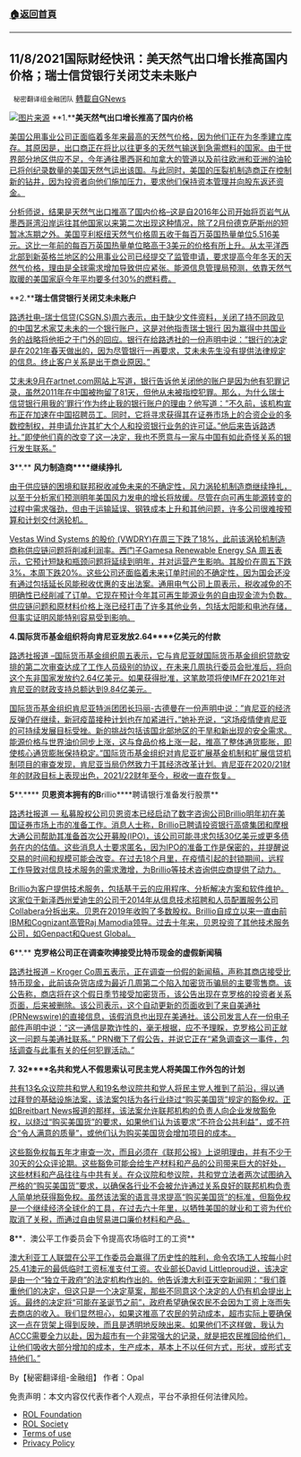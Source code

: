 ###  [:house:返回首頁](https://github.com/ourhimalayas/txt)
---


## 11/8/2021国际财经快讯：美天然气出口增长推高国内价格；瑞士信贷银行关闭艾未未账户
` 秘密翻译组金融团队` [轉載自GNews](https://gnews.org/zh-hans/1648303/)

![](https://assets.gnews.org/wp-content/uploads/2021/11/图片1-37.png)[图片来源](https://ucl.ac.uk)
**1.****美天然气出口增长推高了国内价格**

[美国公用事业公司正面临着多年来最高的天然气价格，因为他们正在为冬季建立库存。其原因是，出口商正在将比以往更多的天然气输送到急需燃料的国家。由于世界部分地区供应不足，今年通往墨西哥和加拿大的管道以及前往欧洲和亚洲的油轮已将创纪录数量的美国天然气运出该国。与此同时，美国的压裂机制造商正在控制新的钻井，因为投资者向他们施加压力，要求他们保持资本管理并向股东返还资金。](https://www.wsj.com/articles/natural-gas-exports-lift-prices-for-u-s-utilities-ahead-of-winter-11636281000?mod=markets_lead_pos1)

[分析师说，结果是天然气出口推高了国内价格–这是自2016年公司开始将页岩气从墨西哥湾沿岸运往其他国家以来第二次出现这种情况，除了2月份德克萨斯州的短暂冰冻期之外。美国亨利枢纽天然气价格周五收于每百万英国热量单位5.516美元。这比一年前的每百万英国热量单位略高于3美元的价格有所上升。从太平洋西北部到新英格兰地区的公用事业公司已经提交了监管申请，要求提高今年冬天的天然气价格，理由是全球需求增加导致供应紧张。能源信息管理局预测，依靠天然气取暖的美国家庭今年平均要多付30%的燃料费。](https://www.wsj.com/articles/natural-gas-exports-lift-prices-for-u-s-utilities-ahead-of-winter-11636281000?mod=markets_lead_pos1)

**2.****瑞士信贷银行关闭艾未未账户**

[路透社电–瑞士信贷(CSGN.S)周六表示，由于缺少文件资料，关闭了持不同政见的中国艺术家艾未未的一个银行账户，这是对他指责瑞士银行  因为赢得中共国业务的战略将他拒之于门外的回应。银行在给路透社的一份声明中说：”银行的决定是在2021年春天做出的，因为尽管银行一再要求，艾未未先生没有提供法律规定的信息。终止客户关系是出于商业原因。”](https://www.reuters.com/business/finance/credit-suisse-says-it-shut-ai-weiwei-account-due-missing-paperwork-2021-11-06/)

[艾未未9月在artnet.com网站上写道，银行告诉他关闭他的账户是因为他有犯罪记录，虽然2011年在中国被拘留了81天，但他从未被指控犯罪。那么，为什么瑞士信贷银行用我的’罪行’作为终止我的银行账户的理由？他写道：”不久前，该机构宣布正在加速在中国招聘员工。同时，它将寻求获得其在证券市场上的合资企业的多数控制权，并申请允许其扩大个人和投资银行业务的许可证。”他后来告诉路透社。”即使他们真的改变了这一决定，我也不愿意与一家与中国有如此奇怪关系的银行发生联系。”](https://www.reuters.com/business/finance/credit-suisse-says-it-shut-ai-weiwei-account-due-missing-paperwork-2021-11-06/)

**3****.** **风力制造商****继续挣扎**

[由于供应链的困境和联邦税收减免未来的不确定性，风力涡轮机制造商继续挣扎，以至于分析家们预测明年美国风力发电的增长将放缓。尽管在向可再生能源转变的过程中需求强劲，但由于运输延误、钢铁成本上升和其他问题，许多公司很难按预算和计划交付涡轮机。](https://www.wsj.com/articles/wind-manufacturers-blown-off-course-11636191002?mod=business_lead_pos6)

[Vestas Wind Systems 的股价 (VWDRY)在周三下跌了18%，此前该涡轮机制造商称供应链问题将削减利润率。西门子Gamesa Renewable Energy SA 周五表示，它预计短缺和瓶颈问题将延续到明年，并对运营产生影响。其股价在周五下跌3%，本周下跌20%。这些公司还面临着未来订单时间的不确定性，因为国会还没有通过包括延长风能税收优惠的支出法案。通用电气公司上周表示，税收减免的不明确性已经削减了订单。它现在预计今年其可再生能源业务的自由现金流为负数。供应链问题和原材料价格上涨已经打击了许多其他业务，包括太阳能和电池存储，但事实证明风能特别容易受到影响。](https://www.wsj.com/articles/wind-manufacturers-blown-off-course-11636191002?mod=business_lead_pos6)

**4.****国际货币基金组织将向肯尼亚发放****2.64****亿美元的付款**

[路透社报道 –国际货币基金组织周五表示，它与肯尼亚就国际货币基金组织贷款安排的第二次审查达成了工作人员级别的协议，在未来几周执行委员会批准后，将向这个东非国家发放约2.64亿美元。如果获得批准，这笔款项将使IMF在2021年对肯尼亚的财政支持总额达到9.84亿美元。](https://www.oann.com/imf-reaches-staff-agreement-with-kenya-in-step-towards-264-million-disbursement/)

[国际货币基金组织肯尼亚特派团团长玛丽-古德曼在一份声明中说：”肯尼亚的经济反弹仍在继续，新冠疫苗接种计划也在加紧进行，”她补充说，“这场疫情使肯尼亚的可持续发展目标受挫。新的挑战包括该国北部地区的干旱和新出现的安全需求。能源价格与世界油价同步上涨，这与食品价格上涨一起，推高了整体通货膨胀，即使核心通货膨胀保持稳定。”国际货币基金组织对肯尼亚扩展基金机制和扩展信贷机制项目的审查发现，肯尼亚当局仍然致力于其经济改革计划。肯尼亚在2020/21财年的财政目标上表现出色，2021/22财年至今，税收一直在恢复。](https://www.oann.com/imf-reaches-staff-agreement-with-kenya-in-step-towards-264-million-disbursement/)

**5****.**** ****贝恩资本拥有的B****rillio****聘请银行准备发行股票**

[路透社报道 — 私募股权公司贝恩资本已经启动了数字咨询公司Brillio明年初在美国证券市场上市的准备工作。消息人士称，Brillio已聘请投资银行高盛集团和摩根大通公司帮助其准备首次公开募股(IPO)，该公司可能寻求包括30亿美元或更多债务在内的估值。这些消息人士要求匿名，因为IPO的准备工作是保密的，并提醒说交易的时间和规模可能会改变。在过去18个月里，在疫情引起的封锁期间，远程工作导致对信息技术服务的需求激增，为Brillio等技术咨询供应商提供了动力。](https://www.reuters.com/business/finance/exclusive-bain-capital-owned-brillio-hires-banks-ipo-sources-2021-11-05/)

[Brillio为客户提供技术服务，包括基于云的应用程序、分析解决方案和软件维护。这家位于新泽西州爱迪生的公司于2014年从信息技术招聘和人员配置服务公司Collabera分拆出来。贝恩在2019年收购了多数股权。Brillio自成立以来一直由前IBM和Cognizant高管Raj Mamodia领导。过去十年来，贝恩投资了其他技术服务公司，如Genpact和Quest Global。](https://www.reuters.com/business/finance/exclusive-bain-capital-owned-brillio-hires-banks-ipo-sources-2021-11-05/)

**6****.** **克罗格公司正在调查吹捧接受比特币现金的虚假新闻稿**

[路透社报道 – Kroger Co周五表示，正在调查一份假的新闻稿，声称其商店接受比特币现金，此前该杂货店成为最近几周第二个陷入加密货币骗局的主要零售商。该公告称，商店将在这个假日季节接受加密货币，该公告出现在克罗格的投资者关系页面，后来被删除。该公司表示，这个自动更新的页面收到了来自美通社(PRNewswire)的直接信息，该假消息也出现在美通社。该公司发言人在一份电子邮件声明中说：“这一通信是欺诈性的，毫无根据，应不予理睬，克罗格公司正就这一问题与美通社联系。” PRN撤下了假公告，并说它正在“紧急调查这一事件，包括调查与此事有关的任何犯罪活动。”](https://www.reuters.com/technology/kroger-says-press-release-announcing-acceptance-bitcoin-cash-is-fake-2021-11-05/)

**7.** **32****名共和党人不假思索认可民主党人将美国工作外包的计划**

[共有13名众议院共和党人和19名参议院共和党人将民主党人推到了前沿，得以通过拜登的基础设施法案，该法案包括为各行业绕过“购买美国货”规定的豁免权。正如Breitbart News报道的那样，该法案允许联邦机构的负责人向企业发放豁免权，以绕过“购买美国货”的要求，如果他们认为该要求“不符合公共利益”，或不符合“令人满意的质量”，或他们认为购买美国货会增加项目的成本。](https://www.breitbart.com/politics/2021/11/06/democrat-scheme-to-offshore-american-jobs-rubber-stamped-by-32-republicans/)

[这些豁免权每五年才审查一次，而且必须在《联邦公报》上说明理由，并有不少于30天的公众评论期。这些豁免可能会给生产材料和产品的公司带来巨大的好处，这些材料和产品往往与中共有关。在众议院和参议院，共和党立法者两次试图纳入严格的“购买美国货”要求，以确保各行业不会被允许通过关系良好的联邦机构负责人简单地获得豁免权。虽然该法案的语言寻求提高“购买美国货”的标准，但豁免权是一个继续经济全球化的工具，在过去六十年里，以牺牲美国的就业和工资为代价取消了关税，而通过自由贸易进口廉价材料和产品。](https://www.breitbart.com/politics/2021/11/06/democrat-scheme-to-offshore-american-jobs-rubber-stamped-by-32-republicans/)

**8****．澳公平工作委员会下令提高农场临时工的工资**

[澳大利亚工人联盟在公平工作委员会赢得了历史性的胜利，命令农场工人按每小时25.41澳元的最低临时工资标准支付工资。农业部长David Littleproud说，该决定是由一个“独立于政府”的法定机构作出的。他告诉澳大利亚天空新闻网：“我们尊重他们的决定，但这只是一个决定草案，那些不同意这个决定的人仍有机会提出上诉。最终的决定将“可能在圣诞节之前”，政府希望确保农民不会因为工资上涨而失去商店的收入。我们显然担心，如果这推高了农民的劳动成本，超市实际上要确保这一点在货架上得到反映，而且是透明地反映出来。如果他们不这样做，我认为ACCC需要全力以赴，因为超市有一个非常强大的记录，就是把农民推回给他们，让他们吸收大部分增加的成本，生产成本，基本上不以任何方式，形状，或形式支持他们。”](https://www.skynews.com.au/business/finance/fair-work-commission-orders-rise-on-casual-farm-workers-wages/video/707068c919a04f11205bd9930798e3c8)

By【秘密翻译组-金融组】
作者：Opal

 

免责声明：本文内容仅代表作者个人观点，平台不承担任何法律风险。

- [ROL Foundation](https://rolfoundation.org/)
- [ROL Society](https://rolsociety.org/)
- [Terms of use](https://gnews.org/terms-of-use-3/)
- [Privacy Policy](https://gnews.org/privacy-policy/)
